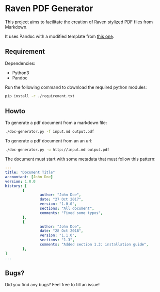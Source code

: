# Raven PDF Generator

This project aims to facilitate the creation of Raven stylized PDF files from Markdown.

It uses Pandoc with a modified template from [this one](https://github.com/Wandmalfarbe/pandoc-latex-template).

## Requirement

Dependencies:

* Python3
* Pandoc

Run the following command to download the required python modules:

```bash
pip install -r ./requirement.txt
```

## Howto

To generate a pdf document from a markdown file:

```bash
./doc-generator.py -f input.md output.pdf
```

To generate a pdf document from an an url:

```bash
./doc-generator.py -u http://input.md output.pdf
```

The document must start with some metadata that must follow this pattern:

```yaml
---
title: "Document Title"
accountant: [John Doe]
version: 1.0.0
history: [
        {
                author: "John Doe",
                date: "27 Oct 2017",
                version: "1.0.0",
                sections: "All document",
                comments: "Fixed some typos",
        },
        {
                author: "John Doe",
                date: "28 Oct 2018",
                version: "1.1.0",
                sections: "1.3",
                comments: "Added section 1.3: installation guide",
        },
]
...

```

## Bugs?

Did you find any bugs? Feel free to fill an issue!
